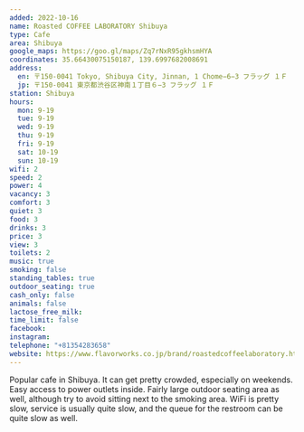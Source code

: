 ```yaml
---
added: 2022-10-16
name: Roasted COFFEE LABORATORY Shibuya
type: Cafe
area: Shibuya
google_maps: https://goo.gl/maps/Zq7rNxR95gkhsmHYA
coordinates: 35.66430075150187, 139.6997682008691
address:
  en: 〒150-0041 Tokyo, Shibuya City, Jinnan, 1 Chome−6−3 フラッグ １Ｆ
  jp: 〒150-0041 東京都渋谷区神南１丁目６−3 フラッグ １Ｆ
station: Shibuya
hours:
  mon: 9-19
  tue: 9-19
  wed: 9-19
  thu: 9-19
  fri: 9-19
  sat: 10-19
  sun: 10-19
wifi: 2
speed: 2
power: 4
vacancy: 3
comfort: 3
quiet: 3
food: 3
drinks: 3
price: 3
view: 3
toilets: 2
music: true
smoking: false
standing_tables: true
outdoor_seating: true
cash_only: false
animals: false
lactose_free_milk: 
time_limit: false
facebook: 
instagram: 
telephone: "+81354283658"
website: https://www.flavorworks.co.jp/brand/roastedcoffeelaboratory.html
---
```


Popular cafe in Shibuya. It can get pretty crowded, especially on weekends. Easy access to power outlets inside. Fairly large outdoor seating area as well, although try to avoid sitting next to the smoking area. WiFi is pretty slow, service is usually quite slow, and the queue for the restroom can be quite slow as well.

